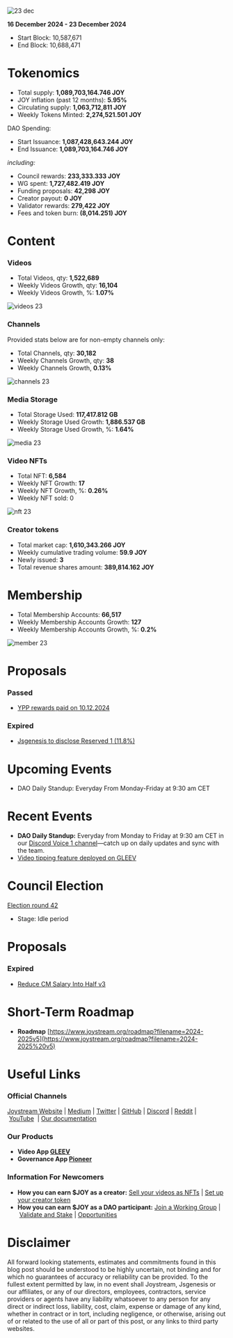 ![23 dec](https://github.com/user-attachments/assets/49ca6798-7bd4-4c1f-b252-f7db12a24ebb)

**16 December 2024 - 23 December 2024**

- Start Block: 10,587,671
- End Block: 10,688,471

# Tokenomics

- Total supply: **1,089,703,164.746 JOY**
- JOY inflation (past 12 months): **5.95%**
- Circulating supply: **1,063,712,811 JOY**
- Weekly Tokens Minted: **2,274,521.501 JOY**

DAO Spending:

- Start Issuance: **1,087,428,643.244 JOY**
- End Issuance: **1,089,703,164.746 JOY**

*including:*

- Council rewards: **233,333.333 JOY**
- WG spent: **1,727,482.419 JOY**
- Funding proposals: **42,298 JOY**
- Creator payout: **0 JOY**
- Validator rewards: **279,422 JOY**
- Fees and token burn: **(8,014.251) JOY**

# **Content**

### Videos

- Total Videos, qty: **1,522,689**
- Weekly Videos Growth, qty: **16,104**
- Weekly Videos Growth, %: **1.07%**

![videos 23](https://github.com/user-attachments/assets/2ad9e0ea-b9a4-4b00-b3a7-7b2fd9effd3b)

### Channels

Provided stats below are for non-empty channels only:

- Total Channels, qty: **30,182**
- Weekly Channels Growth, qty: **38**
- Weekly Channels Growth, **0.13%**

![channels 23](https://github.com/user-attachments/assets/fb15062a-0fc8-4896-bd4c-9f8c208c53bf)

### Media Storage

- Total Storage Used: **117,417.812 GB**
- Weekly Storage Used Growth: **1,886.537 GB**
- Weekly Storage Used Growth, %: **1.64%**

![media 23](https://github.com/user-attachments/assets/442f7c58-0f89-4c7a-802d-4e88c59dbce2)

### Video NFTs

- Total NFT: **6,584**
- Weekly NFT Growth: **17**
- Weekly NFT Growth, %: **0.26%**
- Weekly NFT sold: 0

![nft 23](https://github.com/user-attachments/assets/a59ab1b4-328a-4b18-8dc7-74301443aff7)

### Creator tokens

- Total market cap: **1,610,343.266 JOY**
- Weekly cumulative trading volume: **59.9 JOY**
- Newly issued: **3**
- Total revenue shares amount: **389,814.162 JOY**

# **Membership**

- Total Membership Accounts: **66,517**
- Weekly Membership Accounts Growth: **127**
- Weekly Membership Accounts Growth, %: **0.2%**

![member 23](https://github.com/user-attachments/assets/08e9c599-9d0f-4f41-a1ca-91b3a052da7f)

# Proposals

### Passed

- [YPP rewards paid on 10.12.2024](https://pioneerapp.xyz/#/proposals/preview/1058)

### Expired

- [Jsgenesis to disclose Reserved 1 (11.8%)](https://pioneerapp.xyz/#/proposals/preview/1057)

# **Upcoming Events**

- DAO Daily Standup: Everyday From Monday-Friday at 9:30 am CET

# **Recent Events**

- **DAO Daily Standup:** Everyday from Monday to Friday at 9:30 am CET in our [Discord Voice 1 channel](https://discord.gg/NaNzysB5YZ)—catch up on daily updates and sync with the team.
- [Video tipping feature deployed on GLEEV](https://gleev.xyz/)

# **Council Election**

[Election round 42](https://pioneerapp.xyz/#/election)

- Stage: Idle period

# Proposals

### Expired

- [Reduce CM Salary Into Half v3](https://pioneerapp.xyz/#/proposals/preview/1056)

# **Short-Term Roadmap**

- **Roadmap** [https://www.joystream.org/roadmap?filename=2024-2025v5](https://www.joystream.org/roadmap?filename=2024-2025%20v5)

# **Useful Links**

### **Official Channels**

[Joystream Website](https://www.joystream.org/) | [Medium](https://blog.joystream.org/) | [Twitter](https://twitter.com/JoystreamDAO/) | [GitHub](https://github.com/Joystream) | [Discord](https://discord.com/invite/DE9UN3YpRP) | [Reddit](https://www.reddit.com/r/joystream_dao/) | [YouTube](https://www.youtube.com/@joystream8627)  | [Our documentation](https://handbook.joystream.org/)

### **Our Products**

- **Video App [GLEEV](https://gleev.xyz/)**
- **Governance App [Pioneer](https://pioneerapp.xyz/)**

### **Information For Newcomers**

- **How you can earn $JOY as a creator:** [Sell your videos as NFTs](https://www.joystream.org/ru/#video-nfts) | [Set up your creator token](https://www.joystream.org/ru/#creator-tokens)
- **How you can earn $JOY as a DAO participant:** [Join a Working Group](https://pioneerapp.xyz/#/working-groups/openings) | [Validate and Stake](https://handbook.joystream.org/system/nomination) | [Opportunities](https://discord.com/channels/811216481340751934/1119240044830527529)

# **Disclaimer**

All forward looking statements, estimates and commitments found in this blog post should be understood to be highly uncertain, not binding and for which no guarantees of accuracy or reliability can be provided. To the fullest extent permitted by law, in no event shall Joystream, Jsgenesis or our affiliates, or any of our directors, employees, contractors, service providers or agents have any liability whatsoever to any person for any direct or indirect loss, liability, cost, claim, expense or damage of any kind, whether in contract or in tort, including negligence, or otherwise, arising out of or related to the use of all or part of this post, or any links to third party websites.
